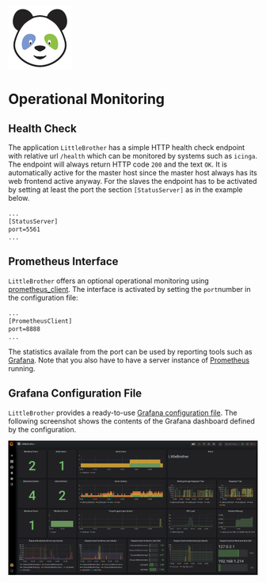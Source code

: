 ![LittleBrother-Logo](little_brother/static/icons/icon-baby-panda-128x128.png)

# Operational Monitoring

## Health Check

The application `LittleBrother` has a simple HTTP health check endpoint with relative url `/health` which 
can be monitored by systems such as `icinga`. 
The endpoint will always return HTTP code `200` and the text `OK`. It is automatically active for the master
host since the master host always has its web frontend active anyway. For the slaves the endpoint has to be
activated by setting at least the port the section `[StatusServer]` as in the example below.

    ...
    [StatusServer]
    port=5561
    ...

## Prometheus Interface

`LittleBrother` offers an optional operational monitoring using 
[prometheus_client](https://github.com/prometheus/client_python). The interface is activated by setting
the `port`number in the configuration file:

    ...
    [PrometheusClient]
    port=8888
    ...

The statistics availale from the port can be used by reporting tools such as [Grafana](https://grafana.com/). Note
that you also have to have a server instance of [Prometheus](https://prometheus.io/) running.

## Grafana Configuration File 

`LittleBrother` provides a ready-to-use [Grafana configuration file](etc/grafana-LittleBrother.json). The following
screenshot shows the contents of the Grafana dashboard defined by the configuration.

<A HREF="doc/screenshot_grafana_monitoring.png">![Screenshot Grafana Dashboard](doc/screenshot_grafana_monitoring.small.png)</A> 
